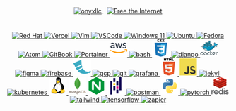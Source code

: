 <p align="center">
  <a href="https://www.buymeacoffee.com/onyxllc">
    <img align="center" src="https://cdn.buymeacoffee.com/buttons/v2/default-yellow.png" height="50" width="210" alt="onyxllc"/>
  </a>
  &nbsp;
  <a href="https://mullvad.net" target="_blank">
    <img align="center" src="https://i.ibb.co/4RQR83Nr/Untitled-5.png" height="50" width="210" alt="Free the Internet"/>
  </a>
</p>

<h1></h1>

<p align="center">
  <a href="https://www.redhat.com/" target="_blank">
    <img src="https://icon.icepanel.io/Technology/svg/Red-Hat.svg" width="40" height="40" alt="Red Hat"/>
  </a>
  <a href="https://vercel.com/" target="_blank">
    <img src="https://icon.icepanel.io/Technology/png-shadow-512/Vercel.png" width="40" height="40" alt="Vercel"/>
  </a>
  <a href="https://www.vim.org/" target="_blank">
    <img src="https://icon.icepanel.io/Technology/svg/Vim.svg" width="40" height="40" alt="Vim"/>
  </a>
  <a href="https://code.visualstudio.com/" target="_blank">
    <img src="https://icon.icepanel.io/Technology/svg/Visual-Studio-Code-%28VS-Code%29.svg" width="40" height="40" alt="VSCode"/>
  </a>
  <a href="https://www.microsoft.com/windows" target="_blank">
    <img src="https://icon.icepanel.io/Technology/svg/Windows-11.svg" width="40" height="40" alt="Windows 11"/>
  </a>
  <a href="https://ubuntu.com/" target="_blank">
    <img src="https://icon.icepanel.io/Technology/svg/Ubuntu.svg" width="40" height="40" alt="Ubuntu"/>
  </a>
  <a href="https://getfedora.org/" target="_blank">
    <img src="https://icon.icepanel.io/Technology/svg/Fedora.svg" width="40" height="40" alt="Fedora"/>
  </a>
  <a href="https://atom.io/" target="_blank">
    <img src="https://icon.icepanel.io/Technology/png-shadow-512/Atom.png" width="40" height="40" alt="Atom"/>
  </a>
  <a href="https://www.gitbook.com/" target="_blank">
    <img src="https://icon.icepanel.io/Technology/svg/GitBook.svg" width="40" height="40" alt="GitBook"/>
  </a>
  <a href="https://www.portainer.io/" target="_blank">
    <img src="https://icon.icepanel.io/Technology/svg/Portainer.svg" width="40" height="40" alt="Portainer"/>
  </a>
  <a href="https://aws.amazon.com" target="_blank">
    <img src="https://raw.githubusercontent.com/devicons/devicon/master/icons/amazonwebservices/amazonwebservices-original-wordmark.svg" width="40" height="40" alt="aws"/>
  </a>
  <a href="https://www.gnu.org/software/bash/" target="_blank">
    <img src="https://www.vectorlogo.zone/logos/gnu_bash/gnu_bash-icon.svg" width="40" height="40" alt="bash"/>
  </a>
  <a href="https://www.w3schools.com/css/" target="_blank">
    <img src="https://raw.githubusercontent.com/devicons/devicon/master/icons/css3/css3-original-wordmark.svg" width="40" height="40" alt="css3"/>
  </a>
  <a href="https://www.djangoproject.com/" target="_blank">
    <img src="https://cdn.worldvectorlogo.com/logos/django.svg" width="40" height="40" alt="django"/>
  </a>
  <a href="https://www.docker.com/" target="_blank">
    <img src="https://raw.githubusercontent.com/devicons/devicon/master/icons/docker/docker-original-wordmark.svg" width="40" height="40" alt="docker"/>
  </a>
  <a href="https://www.figma.com/" target="_blank">
    <img src="https://www.vectorlogo.zone/logos/figma/figma-icon.svg" width="40" height="40" alt="figma"/>
  </a>
  <a href="https://firebase.google.com/" target="_blank">
    <img src="https://www.vectorlogo.zone/logos/firebase/firebase-icon.svg" width="40" height="40" alt="firebase"/>
  </a>
  <a href="https://flask.palletsprojects.com/" target="_blank">
    <img src="https://raw.githubusercontent.com/pallets/flask/main/docs/_static/flask-icon.svg" width="40" height="40" alt="flask"/>
  </a>
  <a href="https://cloud.google.com" target="_blank">
    <img src="https://www.vectorlogo.zone/logos/google_cloud/google_cloud-icon.svg" width="40" height="40" alt="gcp"/>
  </a>
  <a href="https://git-scm.com/" target="_blank">
    <img src="https://www.vectorlogo.zone/logos/git-scm/git-scm-icon.svg" width="40" height="40" alt="git"/>
  </a>
  <a href="https://grafana.com" target="_blank">
    <img src="https://www.vectorlogo.zone/logos/grafana/grafana-icon.svg" width="40" height="40" alt="grafana"/>
  </a>
  <a href="https://www.w3.org/html/" target="_blank">
    <img src="https://raw.githubusercontent.com/devicons/devicon/master/icons/html5/html5-original-wordmark.svg" width="40" height="40" alt="html5"/>
  </a>
  <a href="https://developer.mozilla.org/en-US/docs/Web/JavaScript" target="_blank">
    <img src="https://raw.githubusercontent.com/devicons/devicon/master/icons/javascript/javascript-original.svg" width="40" height="40" alt="javascript"/>
  </a>
  <a href="https://jekyllrb.com/" target="_blank">
    <img src="https://www.vectorlogo.zone/logos/jekyllrb/jekyllrb-icon.svg" width="40" height="40" alt="jekyll"/>
  </a>
  <a href="https://kubernetes.io" target="_blank">
    <img src="https://www.vectorlogo.zone/logos/kubernetes/kubernetes-icon.svg" width="40" height="40" alt="kubernetes"/>
  </a>
  <a href="https://www.linux.org/" target="_blank">
    <img src="https://raw.githubusercontent.com/devicons/devicon/master/icons/linux/linux-original.svg" width="40" height="40" alt="linux"/>
  </a>
  <a href="https://www.mongodb.com/" target="_blank">
    <img src="https://raw.githubusercontent.com/devicons/devicon/master/icons/mongodb/mongodb-original-wordmark.svg" width="40" height="40" alt="mongodb"/>
  </a>
  <a href="https://www.nginx.com" target="_blank">
    <img src="https://raw.githubusercontent.com/devicons/devicon/master/icons/nginx/nginx-original.svg" width="40" height="40" alt="nginx"/>
  </a>
  <a href="https://pandas.pydata.org/" target="_blank">
    <img src="https://raw.githubusercontent.com/devicons/devicon/master/icons/pandas/pandas-original.svg" width="40" height="40" alt="pandas"/>
  </a>
  <a href="https://postman.com" target="_blank">
    <img src="https://www.vectorlogo.zone/logos/getpostman/getpostman-icon.svg" width="40" height="40" alt="postman"/>
  </a>
  <a href="https://www.python.org" target="_blank">
    <img src="https://raw.githubusercontent.com/devicons/devicon/master/icons/python/python-original.svg" width="40" height="40" alt="python"/>
  </a>
  <a href="https://pytorch.org/" target="_blank">
    <img src="https://www.vectorlogo.zone/logos/pytorch/pytorch-icon.svg" width="40" height="40" alt="pytorch"/>
  </a>
  <a href="https://redis.io" target="_blank">
    <img src="https://raw.githubusercontent.com/devicons/devicon/master/icons/redis/redis-original-wordmark.svg" width="40" height="40" alt="redis"/>
  </a>
  <a href="https://tailwindcss.com/" target="_blank">
    <img src="https://www.vectorlogo.zone/logos/tailwindcss/tailwindcss-icon.svg" width="40" height="40" alt="tailwind"/>
  </a>
  <a href="https://www.tensorflow.org" target="_blank">
    <img src="https://www.vectorlogo.zone/logos/tensorflow/tensorflow-icon.svg" width="40" height="40" alt="tensorflow"/>
  </a>
  <a href="https://zapier.com" target="_blank">
    <img src="https://www.vectorlogo.zone/logos/zapier/zapier-icon.svg" width="40" height="40" alt="zapier"/>
  </a>
</p>

